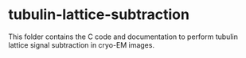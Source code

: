 # tubulin-lattice-subtraction
This folder contains the C code and documentation to perform tubulin lattice signal subtraction in cryo-EM images.
